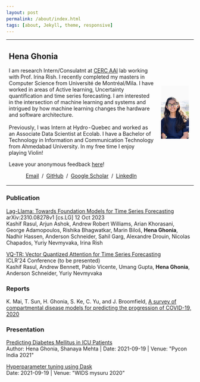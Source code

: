 ```yaml
---
layout: post
permalink: /about/index.html
tags: [about, Jekyll, theme, responsive]
---
```

<table>
<tr>
<td>
<h2>Hena Ghonia</h2>  
<p> I am research Intern/Consulatnt at <a href="https://www.irina-lab.ai/about">CERC AAI</a> lab working with Prof. Irina Rish. I recently completed my masters in Computer Science from Université de Montréal/Mila. I have worked in areas of Active learning, Uncertainty quantification and time series forecasting. I am interested in the intersection of machine learning and systems and intrigued by how machine learning changes the hardware and software architecture.
<br> <br>
Previously, I was Intern at Hydro-Quebec and worked as an Associate Data Scientist at Ecolab. I have a Bachelor of Technology in Information and Communication Technology from Ahmedabad University. In my free time I enjoy playing Violin!

Leave your anonymous feedback <a href="https://www.admonymous.co/henaghonia">here</a>!
</p>
<p style="text-align:center">
  <a href="mailto:henaghonia2015@gmail.com">Email</a> &nbsp;/&nbsp;
  <a href="https://github.com/Hstellar">GitHub</a> &nbsp;/&nbsp;
  <a href="https://scholar.google.com/citations?user=2BIN194AAAAJ&hl=en">Google Scholar</a> &nbsp;/&nbsp;
  <a href="https://www.linkedin.com/in/hena-ghonia-0876aa129/"> LinkedIn </a>
</p>
</td>
<td style="padding:2.5%;width:20%;max-width:40%">
<img style="max-width:100%" alt="profile photo" src="/images/profile.jpeg">
</td>
</tr>
</table>
<h3>Publication<br></h3>
<p>
<a href="https://arxiv.org/pdf/2310.08278.pdf">Lag-Llama: Towards
Foundation Models for Time Series Forecasting</a>
<br>
arXiv:2310.08278v1 [cs.LG] 12 Oct 2023
<br>
Kashif Rasul, Arjun Ashok, Andrew Robert Williams, Arian Khorasani, George Adamopoulos, Rishika Bhagwatkar, Marin Biloš, <strong>Hena Ghonia</strong>, Nadhir Hassen, Anderson Schneider, Sahil Garg, Alexandre Drouin, Nicolas Chapados, Yuriy Nevmyvaka, Irina Rish
</p>

<p>
<a href="https://openreview.net/forum?id=IxpTsFS7mh">VQ-TR: Vector Quantized Attention for Time Series Forecasting</a>
<br>
ICLR'24 Conference (to be presented)
<br>
Kashif Rasul, Andrew Bennett, Pablo Vicente, Umang Gupta, <strong>Hena Ghonia</strong>, Anderson Schneider, Yuriy Nevmyvaka
</p>

<h3>Reports<br></h3>
<p>
K. Mai, T. Sun, H. Ghonia, S. Ke, C. Yu, and J. Broomfield, <a href="/pdfs/survey.pdf">A survey of compartmental disease models for predicting the progression of COVID-19, 2020</a>
 </p> 
 
<h3>Presentation<br></h3>
<p>
  <a href="/pdfs/Poster_PyconIndia_2021.pdf">Predicting Diabetes Mellitus in ICU Patients</a> <br>
  Author: Hena Ghonia, Shanaya Mehta | Date: 2021-09-19 | Venue: "Pycon India 2021"
</p>
<p>
<a href="https://www.youtube.com/watch?v=eE30Z2ZfTic&t=10089s">Hyperparameter tuning using Dask</a><br>
  Date: 2021-09-19 | Venue: "WIDS mysuru 2020"
</p>



